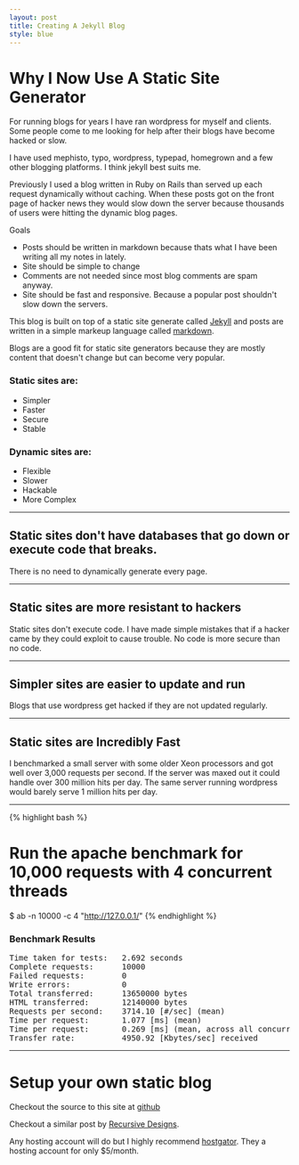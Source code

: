 ```yaml
---
layout: post
title: Creating A Jekyll Blog
style: blue
---
```


Why I Now Use A Static Site Generator
=====================================

For running blogs for years I have ran wordpress for myself and clients. Some people come to me looking for help after their blogs have
become hacked or slow.

I have used mephisto, typo, wordpress, typepad, homegrown and a few other blogging platforms. I think jekyll best suits me.

Previously I used a blog written in Ruby on Rails than served up each request dynamically without caching.
When these posts got on the front page of hacker news they would slow down the server because thousands 
of users were hitting the dynamic blog pages.

Goals
* Posts should be written in markdown because thats what I have been writing all my notes in lately.
* Site should be simple to change
* Comments are not needed since most blog comments are spam anyway.
* Site should be fast and responsive. Because a popular post shouldn't slow down the servers.

This blog is built on top of a static site generate called [Jekyll](https://github.com/mojombo/jekyll) and posts are written in a simple markeup
language called [markdown](http://daringfireball.net/projects/markdown/basics).

Blogs are a good fit for static site generators because they are mostly content that doesn't change but can become very popular.

### Static sites are:
* Simpler
* Faster
* Secure
* Stable

### Dynamic sites are:
* Flexible
* Slower
* Hackable
* More Complex

<hr />

## Static sites don't have databases that go down or execute code that breaks.

There is no need to dynamically generate every page. 
<hr />

## Static sites are more resistant to hackers

Static sites don't execute code. I have made simple mistakes that if a hacker came by they could exploit to cause trouble. No code is more secure
than no code.

<hr />

## Simpler sites are easier to update and run

Blogs that use wordpress get hacked if they are not updated regularly.

<hr />

## Static sites are Incredibly Fast

I benchmarked a small server with some older Xeon processors and got well over 3,000 requests per second.
If the server was maxed out it could handle over 300 million hits per day. The same server running wordpress
would barely serve 1 million hits per day.

<hr />

{% highlight bash %}
# Run the apache benchmark for 10,000 requests with 4 concurrent threads
$ ab -n 10000 -c 4 "http://127.0.0.1/"
{% endhighlight %}

### Benchmark Results

<pre>
Time taken for tests:   2.692 seconds
Complete requests:      10000
Failed requests:        0
Write errors:           0
Total transferred:      13650000 bytes
HTML transferred:       12140000 bytes
Requests per second:    3714.10 [#/sec] (mean)
Time per request:       1.077 [ms] (mean)
Time per request:       0.269 [ms] (mean, across all concurrent requests)
Transfer rate:          4950.92 [Kbytes/sec] received
</pre>

<hr />

# Setup your own static blog
Checkout the source to this site at [github](https://github.com/abtain/abtainblog)

Checkout a similar post by [Recursive Designs](http://recursive-design.com/blog/2010/10/12/static-blogging-the-jekyll-way/).

Any hosting account will do but I highly recommend [hostgator](http://www.hostgator.com/). They a hosting account for only $5/month.
